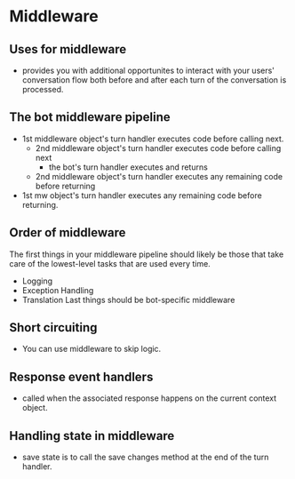 # Middleware

## Uses for middleware

- provides you with additional opportunites to interact with your users' conversation flow both before and after each turn of the conversation is processed.

## The bot middleware pipeline

- 1st middleware object's turn handler executes code before calling next.
  - 2nd middleware object's turn handler executes code before calling next
    - the bot's turn handler executes and returns
  - 2nd middleware object's turn handler executes any remaining code before returning
- 1st mw object's turn handler executes any remaining code before returning.

## Order of middleware

The first things in your middleware pipeline should likely be those that take care of the lowest-level tasks that are used every time.

- Logging
- Exception Handling
- Translation
  Last things should be bot-specific middleware

## Short circuiting

- You can use middleware to skip logic.

## Response event handlers

- called when the associated response happens on the current context object.

## Handling state in middleware
- save state is to call the save changes method at the end of the turn handler.